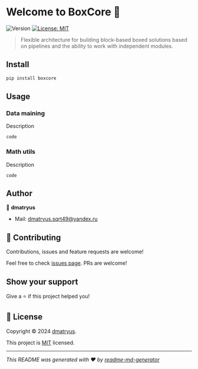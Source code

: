 # Welcome to BoxCore 👋

![Version](https://img.shields.io/badge/version-0.0.0-blue.svg?cacheSeconds=2592000)
[![License: MIT](https://img.shields.io/badge/License-MIT-yellow.svg)](https://gitlab.com/dmatryus.sqrt49/dmml-lab/-/blob/main/LICENSE)

> Flexible architecture for building block-based boxed solutions based on pipelines and the ability to work with independent modules.

## Install

```sh
pip install boxcore
```

## Usage

### Data maining
Description

```python3
code
```

### Math utils
Description

```python3
code
```

## Author

👤 **dmatryus**

* Mail: [dmatryus.sqrt49@yandex.ru](mailto:dmatryus.sqrt49@yandex.ru)

## 🤝 Contributing

Contributions, issues and feature requests are welcome!

Feel free to check [issues page](https://gitlab.com/dmatryus.sqrt49/dmml-lab/-/issues). PRs are welcome!

## Show your support

Give a ⭐️ if this project helped you!

## 📝 License

Copyright © 2024 [dmatryus](https://gitlab.com/dmatryus.sqrt49).

This project
is [MIT](https://gitlab.com/dmatryus.sqrt49/dmml-lab/-/blob/main/LICENSE)
licensed.

***
_This README was generated with ❤️ by [readme-md-generator](https://github.com/kefranabg/readme-md-generator)_
